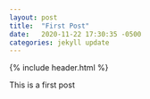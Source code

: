 ```yaml
---
layout: post
title:  "First Post"
date:   2020-11-22 17:30:35 -0500
categories: jekyll update
---
```

{% include header.html %}

This is a first post
